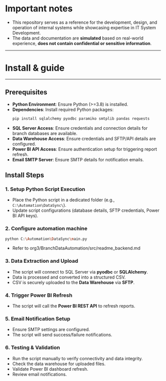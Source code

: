 # **Important notes**
- This repository serves as a reference for the development, design, and operation of internal systems while showcasing expertise in IT System Development.
- The data and documentation are **simulated** based on real-world experience,
**does not contain confidential or sensitive information**.
---
# Install & guide
---
## Prerequisites
- **Python Environment**: Ensure Python (>=3.8) is installed.
- **Dependencies**: Install required Python packages:
  ```bash
  pip install sqlalchemy pyodbc paramiko smtplib pandas requests
  ```
- **SQL Server Access**: Ensure credentials and connection details for branch databases are available.
- **Data Warehouse Access**: Ensure credentials and SFTP/API details are configured.
- **Power BI API Access**: Ensure authentication setup for triggering report refresh.
- **Email SMTP Server**: Ensure SMTP details for notification emails.

## Install Steps

### 1. Setup Python Script Execution
- Place the Python script in a dedicated folder (e.g., `C:\Automation\DataSync\`).
- Update script configurations (database details, SFTP credentials, Power BI API keys).

### 2. Configure automation machine
  ```bash
  python C:\Automation\DataSync\main.py
  ```
- Refer to org3/BranchDataAutomation/src/readme_backend.md

### 3. Data Extraction and Upload
- The script will connect to SQL Server via **pyodbc** or **SQLAlchemy**.
- Data is processed and converted into a structured CSV.
- CSV is securely uploaded to the **Data Warehouse** via **SFTP**.

### 4. Trigger Power BI Refresh
- The script will call the **Power BI REST API** to refresh reports.

### 5. Email Notification Setup
- Ensure SMTP settings are configured.
- The script will send success/failure notifications.

### 6. Testing & Validation
- Run the script manually to verify connectivity and data integrity.
- Check the data warehouse for uploaded files.
- Validate Power BI dashboard refresh.
- Review email notifications.